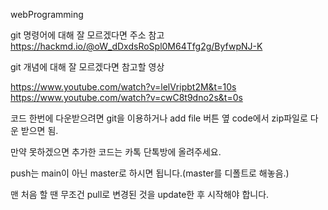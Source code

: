 webProgramming

git 명령어에 대해 잘 모르겠다면 주소 참고 https://hackmd.io/@oW_dDxdsRoSpl0M64Tfg2g/ByfwpNJ-K

git 개념에 대해 잘 모르겠다면 참고할 영상

https://www.youtube.com/watch?v=lelVripbt2M&t=10s
https://www.youtube.com/watch?v=cwC8t9dno2s&t=0s

코드 한번에 다운받으려면 git을 이용하거나 add file 버튼 옆 code에서 zip파일로 다운 받으면 됨.

만약 못하겠으면 추가한 코드는 카톡 단톡방에 올려주세요.

push는 main이 아닌 master로 하시면 됩니다.(master를 디폴트로 해놓음.)

맨 처음 할 땐 무조건 pull로 변경된 것을 update한 후 시작해야 합니다.
